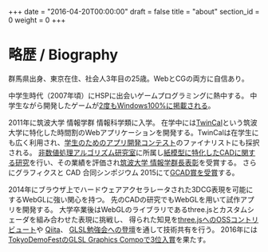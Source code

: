 +++
date = "2016-04-20T00:00:00"
draft = false
title = "about"
section_id = 0
weight = 0
+++

# 略歴 / Biography

群馬県出身、東京在住、社会人3年目の25歳。WebとCGの両方に自信あり。

中学生時代（2007年頃）にHSPに出会いゲームプログラミングに熱中する。
中学生ながら開発したゲームが[2度もWindows100%に掲載される](/works/#windows-games)。

2011年に筑波大学 情報学群 情報科学類に入学。
在学中には[TwinCal](http://gam0022.net/app/twincal/)という筑波大学に特化した時間割のWebアプリケーションを開発する。TwinCalは在学生にも広く利用され、[学生のためのアプリ開発コンテスト](http://acaric-valuator.com/event/studentappcontest2013/)のファイナリストにも採択される。
[非数値処理アルゴリズム研究室](http://www.npal.cs.tsukuba.ac.jp/)に所属し[紙模型に特化したCADに関する研究](/works/#research)を行い、その業績を評価され[筑波大学 情報学群長表彰](https://twitter.com/gam0022/status/580638093226692608)を受賞する。
さらにグラフィクスと CAD 合同シンポジウム 2015にて[GCAD賞を受賞](http://www.ipsj-gcad.sakura.ne.jp/%CD%A5%BD%A8%B8%A6%B5%E6%C8%AF%C9%BD%BE%DE.html#q23e1b1c)する。

2014年にブラウザ上でハードウェアアクセラレータされた3DCG表現を可能にするWebGLに強い関心を持つ。
先のCADの研究でもWebGLを用いて試作アプリを開発する。
大学卒業後はWebGLのライブラリであるthree.jsとカスタムシェーダを組み合わせた表現に挑戦し、
得られた知見を[three.jsへのOSSコントリビュート](https://github.com/mrdoob/three.js/pulls?q=is%3Apr+author%3Agam0022+is%3Aclosed)や
[Qiita](http://qiita.com/gam0022/items/9875480d33e03fe2113c)、
[GLSL勉強会への登壇](http://gam0022.net/blog/2016/02/16/glsl-tech/)を通して技術共有を行う。
2016年には[TokyoDemoFestのGLSL Graphics Compoで3位入賞](http://gam0022.net/blog/2016/02/24/tokyo-demo-fest/)を果たす。
